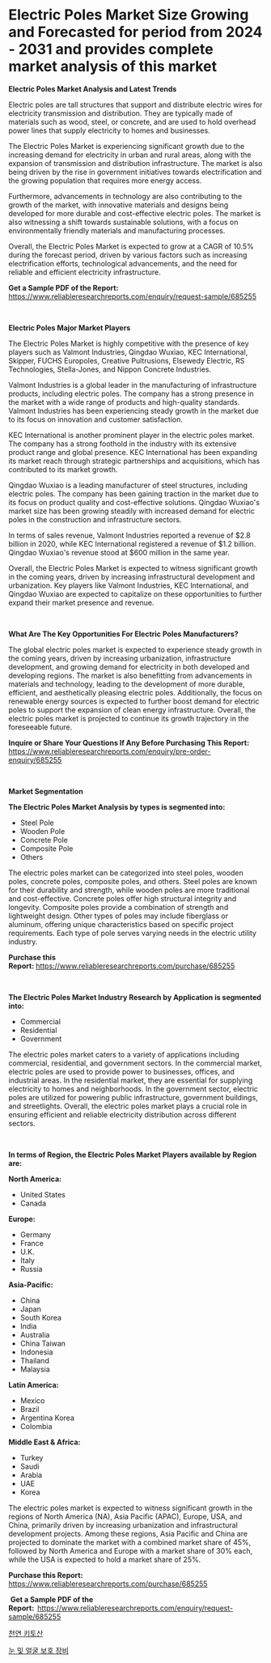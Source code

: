 <p><h1>Electric Poles Market Size Growing and Forecasted for period from 2024 - 2031 and provides complete market analysis of this market</h1></p><p><strong>Electric Poles Market Analysis and Latest Trends</strong></p>
<p><p>Electric poles are tall structures that support and distribute electric wires for electricity transmission and distribution. They are typically made of materials such as wood, steel, or concrete, and are used to hold overhead power lines that supply electricity to homes and businesses.</p><p>The Electric Poles Market is experiencing significant growth due to the increasing demand for electricity in urban and rural areas, along with the expansion of transmission and distribution infrastructure. The market is also being driven by the rise in government initiatives towards electrification and the growing population that requires more energy access.</p><p>Furthermore, advancements in technology are also contributing to the growth of the market, with innovative materials and designs being developed for more durable and cost-effective electric poles. The market is also witnessing a shift towards sustainable solutions, with a focus on environmentally friendly materials and manufacturing processes.</p><p>Overall, the Electric Poles Market is expected to grow at a CAGR of 10.5% during the forecast period, driven by various factors such as increasing electrification efforts, technological advancements, and the need for reliable and efficient electricity infrastructure.</p></p>
<p><strong>Get a Sample PDF of the Report:&nbsp;</strong> <a href="https://www.reliableresearchreports.com/enquiry/request-sample/685255">https://www.reliableresearchreports.com/enquiry/request-sample/685255</a></p>
<p>&nbsp;</p>
<p><strong>Electric Poles Major Market Players</strong></p>
<p><p>The Electric Poles Market is highly competitive with the presence of key players such as Valmont Industries, Qingdao Wuxiao, KEC International, Skipper, FUCHS Europoles, Creative Pultrusions, Elsewedy Electric, RS Technologies, Stella-Jones, and Nippon Concrete Industries.</p><p>Valmont Industries is a global leader in the manufacturing of infrastructure products, including electric poles. The company has a strong presence in the market with a wide range of products and high-quality standards. Valmont Industries has been experiencing steady growth in the market due to its focus on innovation and customer satisfaction.</p><p>KEC International is another prominent player in the electric poles market. The company has a strong foothold in the industry with its extensive product range and global presence. KEC International has been expanding its market reach through strategic partnerships and acquisitions, which has contributed to its market growth.</p><p>Qingdao Wuxiao is a leading manufacturer of steel structures, including electric poles. The company has been gaining traction in the market due to its focus on product quality and cost-effective solutions. Qingdao Wuxiao's market size has been growing steadily with increased demand for electric poles in the construction and infrastructure sectors.</p><p>In terms of sales revenue, Valmont Industries reported a revenue of $2.8 billion in 2020, while KEC International registered a revenue of $1.2 billion. Qingdao Wuxiao's revenue stood at $600 million in the same year.</p><p>Overall, the Electric Poles Market is expected to witness significant growth in the coming years, driven by increasing infrastructural development and urbanization. Key players like Valmont Industries, KEC International, and Qingdao Wuxiao are expected to capitalize on these opportunities to further expand their market presence and revenue.</p></p>
<p>&nbsp;</p>
<p><strong>What Are The Key Opportunities For Electric Poles Manufacturers?</strong></p>
<p><p>The global electric poles market is expected to experience steady growth in the coming years, driven by increasing urbanization, infrastructure development, and growing demand for electricity in both developed and developing regions. The market is also benefitting from advancements in materials and technology, leading to the development of more durable, efficient, and aesthetically pleasing electric poles. Additionally, the focus on renewable energy sources is expected to further boost demand for electric poles to support the expansion of clean energy infrastructure. Overall, the electric poles market is projected to continue its growth trajectory in the foreseeable future.</p></p>
<p><strong>Inquire or Share Your Questions If Any Before Purchasing This Report:</strong> <a href="https://www.reliableresearchreports.com/enquiry/pre-order-enquiry/685255">https://www.reliableresearchreports.com/enquiry/pre-order-enquiry/685255</a></p>
<p>&nbsp;</p>
<p><strong>Market Segmentation</strong></p>
<p><strong>The Electric Poles Market Analysis by types is segmented into:</strong></p>
<p><ul><li>Steel Pole</li><li>Wooden Pole</li><li>Concrete Pole</li><li>Composite Pole</li><li>Others</li></ul></p>
<p><p>The electric poles market can be categorized into steel poles, wooden poles, concrete poles, composite poles, and others. Steel poles are known for their durability and strength, while wooden poles are more traditional and cost-effective. Concrete poles offer high structural integrity and longevity. Composite poles provide a combination of strength and lightweight design. Other types of poles may include fiberglass or aluminum, offering unique characteristics based on specific project requirements. Each type of pole serves varying needs in the electric utility industry.</p></p>
<p><strong>Purchase this Report:&nbsp;</strong><a href="https://www.reliableresearchreports.com/purchase/685255">https://www.reliableresearchreports.com/purchase/685255</a></p>
<p>&nbsp;</p>
<p><strong>The Electric Poles Market Industry Research by Application is segmented into:</strong></p>
<p><ul><li>Commercial</li><li>Residential</li><li>Government</li></ul></p>
<p><p>The electric poles market caters to a variety of applications including commercial, residential, and government sectors. In the commercial market, electric poles are used to provide power to businesses, offices, and industrial areas. In the residential market, they are essential for supplying electricity to homes and neighborhoods. In the government sector, electric poles are utilized for powering public infrastructure, government buildings, and streetlights. Overall, the electric poles market plays a crucial role in ensuring efficient and reliable electricity distribution across different sectors.</p></p>
<p>&nbsp;</p>
<p><strong>In terms of Region, the Electric Poles Market Players available by Region are:</strong></p>
<p>
    <p> <strong> North America: </strong>
        <ul>
            <li>United States</li>
            <li>Canada</li>
        </ul>
        </p> 
    <p> <strong> Europe: </strong>
        <ul>
            <li>Germany</li>
            <li>France</li>
            <li>U.K.</li>
            <li>Italy</li>
            <li>Russia</li>
        </ul>
        </p> 
    <p> <strong> Asia-Pacific: </strong>
        <ul>
            <li>China</li>
            <li>Japan</li>
            <li>South Korea</li>
            <li>India</li>
            <li>Australia</li>
            <li>China Taiwan</li>
            <li>Indonesia</li>
            <li>Thailand</li>
            <li>Malaysia</li>
        </ul>
        </p> 
    <p> <strong> Latin America: </strong>
        <ul>
            <li>Mexico</li>
            <li>Brazil</li>
            <li>Argentina Korea</li>
            <li>Colombia</li>
        </ul>
        </p> 
    <p> <strong> Middle East & Africa: </strong>
        <ul>
            <li>Turkey</li>
            <li>Saudi</li>
            <li>Arabia</li>
            <li>UAE</li>
            <li>Korea</li>
        </ul>
    </p>
    </p>
<p><p>The electric poles market is expected to witness significant growth in the regions of North America (NA), Asia Pacific (APAC), Europe, USA, and China, primarily driven by increasing urbanization and infrastructural development projects. Among these regions, Asia Pacific and China are projected to dominate the market with a combined market share of 45%, followed by North America and Europe with a market share of 30% each, while the USA is expected to hold a market share of 25%.</p></p>
<p><strong>Purchase this Report: </strong><a href="https://www.reliableresearchreports.com/purchase/685255">https://www.reliableresearchreports.com/purchase/685255</a></p>
<p>&nbsp;<strong>Get a Sample PDF of the Report:&nbsp;&nbsp;</strong><a href="https://www.reliableresearchreports.com/enquiry/request-sample/685255">https://www.reliableresearchreports.com/enquiry/request-sample/685255</a></p>
<p><strong></strong></p>
<p><p><a href="https://github.com/fernandotryO5lson96765/Market-Research-Report-List-1/blob/main/504153015368.md">천연 키토산</a></p><p><a href="https://github.com/CliftonFisher9067/Market-Research-Report-List-1/blob/main/401553415367.md">눈 및 얼굴 보호 장비</a></p></p>
